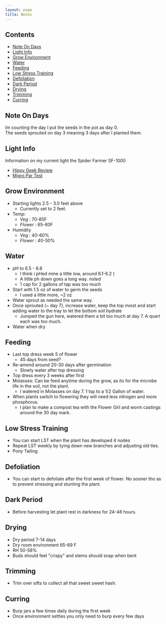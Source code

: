 ```yaml
---
layout: page
title: Notes
---
```


## Contents

* [Note On Days](#note-on-days)
* [Light Info](#light-info)
* [Grow Environment](#grow-environment)
* [Water](#water)
* [Feeding](#feeding)
* [Low Stress Training](#low-stress-training)
* [Defoliation](#defoliation)
* [Dark Period](#dark-period)
* [Drying](#drying)
* [Trimming](#trimming)
* [Curring](#curring)

## Note On Days

Im counting the day I put the seeds in the pot as day 0.  
The seeds sprouted on day 3 meaning 3 days after I planted them.

## Light Info

Information on my current light the Spider Farmer SF-1000  

* [Hippy Geek Review](https://www.youtube.com/watch?v=EAQyAN4BaHI)
* [Migro Par Test](https://www.youtube.com/watch?v=qbhvQelsYXg)

## Grow Environment

* Starting lights 2.5 - 3.0 feet above
  * Currently set to 2 feet.
* Temp:
  *  <i class="green">Veg</i> : 70-85F
  *  <i class="purple">Flower</i> : 65-80F  
* Humidity
  * <i class="green">Veg</i> : 40-60%
  * <i class="purple">Flower</i> : 40-50%

## Water

* pH to 6.5 - 6.8
  * I think i pHed mine a little low, around 6.1-6.2 (
  * A little ph down goes a long way. <i class="green">noted</i>
  * 1 cap for 2 gallons of tap was too much
* Start with 1.5 oz of water to germ the seeds
  * I used a little more, ~2 oz
* Water sprout as needed the same way.
* Once sprouted (~ day 7), increase water, keep the top moist and start adding water to the tray to let the bottom soil hydrate
  * Jumped the gun here, watered them a bit too much at day 7. A quart each was too much.
* Water when dry

## Feeding

* Last top dress week 5 of flower
  * 45 days from seed?
* Re-amend around 20-30 days after germination
  * Slowly water after top dressing
* Top dress every 3 weeks after first
* Molasses: Can be feed anytime during the grow, as its for the microbe life in the soil, not the plant.
  * I watered in Molasses on day 7. 1 tsp to a 1/2 Gallon of water.
* When plants switch to flowering they will need less nitrogen and more phosphorus. 
  * I plan to make a compost tea with the Flower Girl and worm castings around the 30 day mark.

## Low Stress Training

* You can start LST when the plant has developed 4 nodes
* Repeat LST weekly by tying down new branches and adjusting old ties.
* Pony Tailing

## Defoliation

* You can start to defoliate after the first week of flower. No sooner tho as to prevent stressing and stunting the plant.

## Dark Period

* Before harvesting let plant rest in darkness for 24-48 hours.

## Drying

* Dry period 7-14 days
* Dry room environment 65-69 F
* RH 50-58%
* Buds should feel "crispy" and stems should snap when bent

## Trimming

* Trim over sifts to collect all that sweet sweet hash.

## Curring

* Burp jars a few times daily during the first week
* Once environment settles you only need to burp every few days
